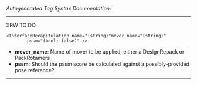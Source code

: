 _Autogenerated Tag Syntax Documentation:_

---
XRW TO DO

```
<InterfaceRecapitulation name="(string)"mover_name="(string)"
        pssm="(bool; false)" />
```

-   **mover_name**: Name of mover to be applied, either a DesignRepack or PackRotamers
-   **pssm**: Should the pssm score be calculated against a possibly-provided pose reference?

---
